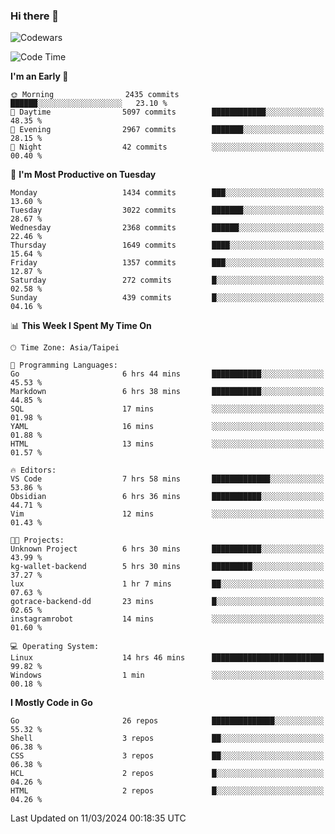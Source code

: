 ### Hi there 👋

![Codewars](https://www.codewars.com/users/omegaatt36/badges/small)

<!--START_SECTION:waka-->
![Code Time](http://img.shields.io/badge/Code%20Time-2%2C223%20hrs%2049%20mins-blue)

**I'm an Early 🐤** 

```text
🌞 Morning                2435 commits        ██████░░░░░░░░░░░░░░░░░░░   23.10 % 
🌆 Daytime                5097 commits        ████████████░░░░░░░░░░░░░   48.35 % 
🌃 Evening                2967 commits        ███████░░░░░░░░░░░░░░░░░░   28.15 % 
🌙 Night                  42 commits          ░░░░░░░░░░░░░░░░░░░░░░░░░   00.40 % 
```
📅 **I'm Most Productive on Tuesday** 

```text
Monday                   1434 commits        ███░░░░░░░░░░░░░░░░░░░░░░   13.60 % 
Tuesday                  3022 commits        ███████░░░░░░░░░░░░░░░░░░   28.67 % 
Wednesday                2368 commits        ██████░░░░░░░░░░░░░░░░░░░   22.46 % 
Thursday                 1649 commits        ████░░░░░░░░░░░░░░░░░░░░░   15.64 % 
Friday                   1357 commits        ███░░░░░░░░░░░░░░░░░░░░░░   12.87 % 
Saturday                 272 commits         █░░░░░░░░░░░░░░░░░░░░░░░░   02.58 % 
Sunday                   439 commits         █░░░░░░░░░░░░░░░░░░░░░░░░   04.16 % 
```


📊 **This Week I Spent My Time On** 

```text
🕑︎ Time Zone: Asia/Taipei

💬 Programming Languages: 
Go                       6 hrs 44 mins       ███████████░░░░░░░░░░░░░░   45.53 % 
Markdown                 6 hrs 38 mins       ███████████░░░░░░░░░░░░░░   44.85 % 
SQL                      17 mins             ░░░░░░░░░░░░░░░░░░░░░░░░░   01.98 % 
YAML                     16 mins             ░░░░░░░░░░░░░░░░░░░░░░░░░   01.88 % 
HTML                     13 mins             ░░░░░░░░░░░░░░░░░░░░░░░░░   01.57 % 

🔥 Editors: 
VS Code                  7 hrs 58 mins       █████████████░░░░░░░░░░░░   53.86 % 
Obsidian                 6 hrs 36 mins       ███████████░░░░░░░░░░░░░░   44.71 % 
Vim                      12 mins             ░░░░░░░░░░░░░░░░░░░░░░░░░   01.43 % 

🐱‍💻 Projects: 
Unknown Project          6 hrs 30 mins       ███████████░░░░░░░░░░░░░░   43.99 % 
kg-wallet-backend        5 hrs 30 mins       █████████░░░░░░░░░░░░░░░░   37.27 % 
lux                      1 hr 7 mins         ██░░░░░░░░░░░░░░░░░░░░░░░   07.63 % 
gotrace-backend-dd       23 mins             █░░░░░░░░░░░░░░░░░░░░░░░░   02.65 % 
instagramrobot           14 mins             ░░░░░░░░░░░░░░░░░░░░░░░░░   01.60 % 

💻 Operating System: 
Linux                    14 hrs 46 mins      █████████████████████████   99.82 % 
Windows                  1 min               ░░░░░░░░░░░░░░░░░░░░░░░░░   00.18 % 
```

**I Mostly Code in Go** 

```text
Go                       26 repos            ██████████████░░░░░░░░░░░   55.32 % 
Shell                    3 repos             ██░░░░░░░░░░░░░░░░░░░░░░░   06.38 % 
CSS                      3 repos             ██░░░░░░░░░░░░░░░░░░░░░░░   06.38 % 
HCL                      2 repos             █░░░░░░░░░░░░░░░░░░░░░░░░   04.26 % 
HTML                     2 repos             █░░░░░░░░░░░░░░░░░░░░░░░░   04.26 % 
```




 Last Updated on 11/03/2024 00:18:35 UTC
<!--END_SECTION:waka-->

<!--
**omegaatt36/omegaatt36** is a ✨ _special_ ✨ repository because its `README.md` (this file) appears on your GitHub profile.

Here are some ideas to get you started:

- 🔭 I’m currently working on ...
- 🌱 I’m currently learning ...
- 👯 I’m looking to collaborate on ...
- 🤔 I’m looking for help with ...
- 💬 Ask me about ...
- 📫 How to reach me: ...
- 😄 Pronouns: ...
- ⚡ Fun fact: ...
-->
